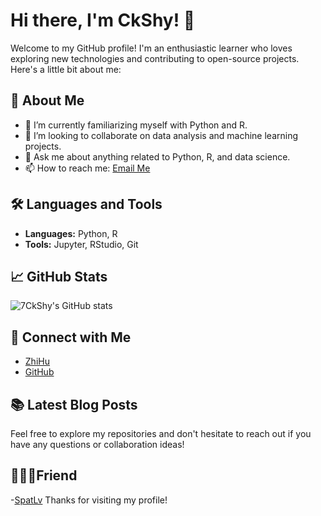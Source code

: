 # Hi there, I'm CkShy! 👋

Welcome to my GitHub profile! I'm an enthusiastic learner who loves exploring new technologies and contributing to open-source projects. Here's a little bit about me:

## 🚀 About Me
- 🌱 I’m currently familiarizing myself with Python and R.
- 👯 I’m looking to collaborate on data analysis and machine learning projects.
- 💬 Ask me about anything related to Python, R, and data science.
- 📫 How to reach me: [Email Me](ckshy@snnu.edu.cn)

## 🛠️ Languages and Tools
- **Languages:** Python, R
- **Tools:** Jupyter, RStudio, Git

## 📈 GitHub Stats
![7CkShy's GitHub stats](https://github-readme-stats.vercel.app/api?username=7CkShy&show_icons=true&theme=radical)

## 🔗 Connect with Me
- [ZhiHu](https://www.zhihu.com/people/wei-feng-12581)
- [GitHub](https://github.com/7CkShy)

## 📚 Latest Blog Posts
<!-- BLOG-POST-LIST:START -->
<!-- BLOG-POST-LIST:END -->

Feel free to explore my repositories and don't hesitate to reach out if you have any questions or collaboration ideas!

## 🧑‍🤝‍🧑Friend
-[SpatLv]()
Thanks for visiting my profile!
